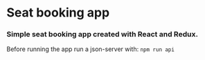 # Seat booking app

### Simple seat booking app created with React and Redux.

Before running the app run a json-server with:
`npm run api`

